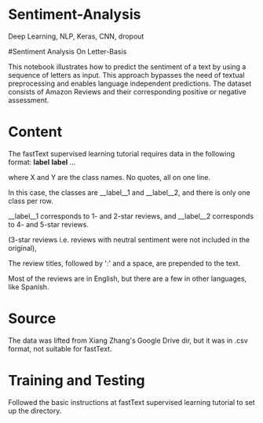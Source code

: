 # Sentiment-Analysis
Deep Learning, NLP, Keras, CNN, dropout


#Sentiment Analysis On Letter-Basis

This notebook illustrates how to predict the sentiment of a text by using a sequence of letters as input. This approach bypasses the need of textual preprocessing and enables language independent predictions.
The dataset consists of Amazon Reviews and their corresponding positive or negative assessment.


# Content
The fastText supervised learning tutorial requires data in the following format:
__label__<X> __label__<Y> ... <Text>

where X and Y are the class names. No quotes, all on one line.

In this case, the classes are __label__1 and __label__2, and there is only one class per row.

__label__1 corresponds to 1- and 2-star reviews, and __label__2 corresponds to 4- and 5-star reviews.

(3-star reviews i.e. reviews with neutral sentiment were not included in the original),

The review titles, followed by ':' and a space, are prepended to the text.

Most of the reviews are in English, but there are a few in other languages, like Spanish.

# Source

The data was lifted from Xiang Zhang's Google Drive dir, but it was in .csv format, not suitable for fastText.

# Training and Testing

Followed the basic instructions at fastText supervised learning tutorial to set up the directory.

